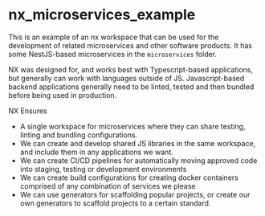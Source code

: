 # nx_microservices_example
 
This is an example of an nx workspace that can be used for the development of related microservices and other software products. 
It has some NestJS-based microservices in the `microservices` folder. 


NX was designed for, and works best with Typescript-based applications, but generally can work with languages outside of JS. 
Javascript-based backend applications generally need to be linted, tested and then bundled before being used in production. 

NX Ensures 
- A single workspace for microservices where they can share testing, linting and bundling configurations. 
- We can create and develop shared JS libraries in the same workspace, and include them in any applications we want. 
- We can create CI/CD pipelines for automatically moving approved code into staging, testing or development environments
- We can create build configurations for creating docker containers comprised of any combination of services we please
- We can use generators for scaffolding popular projects, or create our own generators to scaffold projects to a certain standard. 
